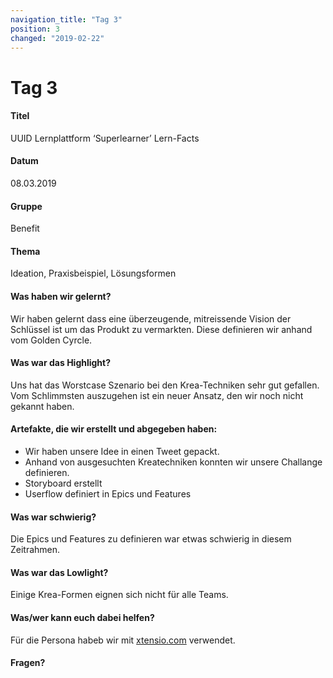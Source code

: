 ```yaml
---
navigation_title: "Tag 3"
position: 3
changed: "2019-02-22"
---
```


# Tag 3
#### Titel
UUID Lernplattform ‘Superlearner’ Lern-Facts
#### Datum
08.03.2019
#### Gruppe
Benefit
#### Thema
Ideation, Praxisbeispiel, Lösungsformen
#### Was haben wir gelernt?
Wir haben gelernt dass eine überzeugende, mitreissende Vision der Schlüssel ist um das Produkt zu vermarkten. Diese definieren wir anhand vom Golden Cyrcle.
#### Was war das Highlight?
Uns hat das Worstcase Szenario bei den Krea-Techniken sehr gut gefallen. Vom Schlimmsten auszugehen ist ein neuer Ansatz, den wir noch nicht gekannt haben.
#### Artefakte, die wir erstellt und abgegeben haben:
* Wir haben unsere Idee in einen Tweet gepackt.
* Anhand von ausgesuchten Kreatechniken konnten wir unsere Challange definieren.
* Storyboard erstellt
* Userflow definiert in Epics und Features
#### Was war schwierig?
Die Epics und Features zu definieren war etwas schwierig in diesem Zeitrahmen.
#### Was war das Lowlight?
Einige Krea-Formen eignen sich nicht für alle Teams.
#### Was/wer kann euch dabei helfen?
Für die Persona habeb wir mit [xtensio.com](https://xtensio.com/user-persona/) verwendet.
#### Fragen?